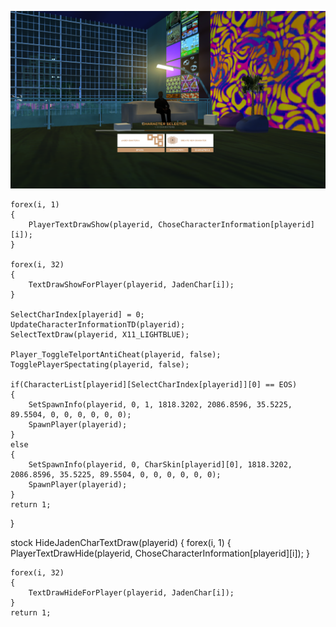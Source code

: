 ![alt text](https://github.com/mrxzi/SAMP-MULTICHAR/blob/main/image.png?raw=true)


	forex(i, 1)
	{
		PlayerTextDrawShow(playerid, ChoseCharacterInformation[playerid][i]);
	}

	forex(i, 32)
	{
		TextDrawShowForPlayer(playerid, JadenChar[i]);
	}

	SelectCharIndex[playerid] = 0;
	UpdateCharacterInformationTD(playerid);
	SelectTextDraw(playerid, X11_LIGHTBLUE);

	Player_ToggleTelportAntiCheat(playerid, false);
	TogglePlayerSpectating(playerid, false);

	if(CharacterList[playerid][SelectCharIndex[playerid]][0] == EOS)
	{
		SetSpawnInfo(playerid, 0, 1, 1818.3202, 2086.8596, 35.5225, 89.5504, 0, 0, 0, 0, 0, 0);
		SpawnPlayer(playerid);
	}
	else
	{
		SetSpawnInfo(playerid, 0, CharSkin[playerid][0], 1818.3202, 2086.8596, 35.5225, 89.5504, 0, 0, 0, 0, 0, 0);
		SpawnPlayer(playerid);
	}
	return 1;
}

stock HideJadenCharTextDraw(playerid)
{
	forex(i, 1)
	{
		PlayerTextDrawHide(playerid, ChoseCharacterInformation[playerid][i]);
	}

	forex(i, 32)
	{
		TextDrawHideForPlayer(playerid, JadenChar[i]);
	}
	return 1;

